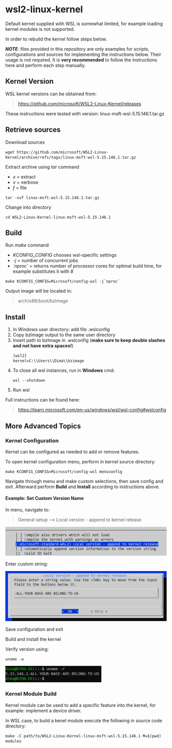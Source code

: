 # wsl2-linux-kernel

Default kernel supplied with WSL is somewhat limited, for example loading kernel modules is not supported.

In order to rebuild the kernel follow steps below.

***NOTE***: files provided in this repository are only examples for scripts, configurations and sources for implementing the instructions below. Their usage is not required. It is **very recommended** to follow the instructions here and perform each step manually.


## Kernel Version

WSL kernel versions can be obtained from:
> https://github.com/microsoft/WSL2-Linux-Kernel/releases
> 
These instructions were tested with version: linux-msft-wsl-5.15.146.1.tar.gz

## Retrieve sources
Download sources
```
wget https://github.com/microsoft/WSL2-Linux-Kernel/archive/refs/tags/linux-msft-wsl-5.15.146.1.tar.gz
```
Extract archive using *tar* command
* *x* = extract
* *v* = verbose
* *f* = file
```
tar -xvf linux-msft-wsl-5.15.146.1.tar.gz
```
Change into directory
```
cd WSL2-Linux-Kernel-linux-msft-wsl-5.15.146.1
```

## Build

Run *make* command
* *KCONFIG_CONFIG* chooses wsl-specific settings
* *-j* = number of concurrent jobs
* *\`nproc\`* = returns number of processor cores for optimal build time, for example substitutes it with *8*
```
make KCONFIG_CONFIG=Microsoft/config-wsl -j`nproc`
```

Output image will be located in:
> arch/x86/boot/bzImage


## Install

1. In Windows user directory: add file .wslconfig
2. Copy bzImage output to the same user directory
2. Insert path to bzImage in .wslconfig (**make sure to keep double slashes and not have extra spaces!**)
	```
	[wsl2]
	kernel=C:\\Users\\Dima\\bzimage
	```
3. To close all wsl instances, run in **Windows** cmd:
	```
	wsl --shutdown
	```
4. Run wsl


Full instructions can be found here:
> https://learn.microsoft.com/en-us/windows/wsl/wsl-config#wslconfig


## More Advanced Topics

### Kernel Configuration

Kernel can be configured as needed to add or remove features.

To open kernel configuration menu, perform in kernel source directory:
```
make KCONFIG_CONFIG=Microsoft/config-wsl menuconfig
```
Navigate through menu and make custom selections, then save config and exit. Afterward perform **Build** and **Install** according to instructions above.

#### Example: Set Custom Version Name

In menu, navigate to:
> General setup --> Local version - append to kernel release
<img src="img/kernel-config-name1.png" alt="drawing" width="600"/>

Enter custom string:

<img src="img/kernel-config-name2.png" alt="drawing" width="600"/>

Save configuration and exit

Build and install the kernel

Verify version using:
```
uname -a
```
<img src="img/kernel-config-name3.png" alt="drawing" width="300"/>


### Kernel Module Build

Kernel module can be used to add a specific feature into the kernel, for example: implement a device driver.

In WSL case, to build a kenel module execute the following in source code directory:
```
make -C path/to/WSL2-Linux-Kernel-linux-msft-wsl-5.15.146.1 M=$(pwd) modules
```

